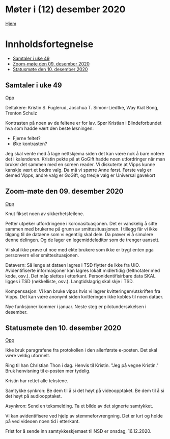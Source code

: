 # Møter i (12) desember 2020

[Hjem](../../README.md)

# Innholdsfortegnelse
* [Samtaler i uke 49](#samtaler-i-uke-49)
* [Zoom-møte den 09. desember 2020](#zoom-mote-den-09-desember-2020)
* [Statusmøte den 10. desember 2020](#statusmote-den-10-desember-2020)

## Samtaler i uke 49

[Opp](#innholdsfortegnelse)

Deltakere: Kristin S. Fuglerud, Joschua T. Simon-Liedtke, Way Kiat Bong, Trenton Schulz

Kontrasten på noen av de feltene er for lav. 
Spør Kristian i Blindeforbundet hva som hadde vært den beste løsningen:
* Fjerne feltet?
* Øke kontrasten?

Jeg skal vente med å lage nettskjema siden det kan være nok å bare notere det i kalenderen.
Kristin pekte på at GoGift hadde noen utfordringer når man bruker det sammen med en screen reader.
Vi diskuterte at Vipps kunne kanskje vært et bedre valg.
Da må vi spørre Anne først.
Første valg er demed Vipps, andre valg er GoGift, og tredje valg er Universal gavekort

## Zoom-møte den 09. desember 2020

[Opp](#innholdsfortegnelse)

Knut fikset noen av sikkerhetsfeilene.

Petter utpeker utfordringene i koronasituasjonen.
Det er vanskelig å sitte sammen med brukerne på grunn av smittesituasjonen.
I tillegg får vi ikke tilgang til de dataene som vi egentlig skal dele.
Da prøver vi å simulere denne delingen.
Og de lager en legemiddeleditor som de trenger uansett.

Vi skal ikke prøve ut noe med ekte brukere som ikke er trygt enten pga personvern eller smittesituasjonen.

Datavern:
Så lenge at dataen lagres i TSD flytter de ikke fra UiO.
Avidentifiserte informasjoner kan  lagres lokalt midlertidig (feltnotater med kode, osv.).
Det måp slettes i etterkant.
Personidentifisirbare data SKAL ligges i TSD (nøkkelliste, osv.).
Langtidslagrig skal skje i TSD.

Kompensasjon: 
Vi kan bruke vipps hvis vi lagrer kvitteringen/utskriften fra Vipps.
Det kan være anonymt siden kvitteringen ikke kobles til noen dataer.

Nye funksjoner kommer i januar.
Neste steg er pilotundersøkelsen i desember.

## Statusmøte den 10. desember 2020

[Opp](#innholdsfortegnelse)

Ikke bruk paragrafene fra protokollen i den allerførste e-posten.
Det skal være veldig uformelt.

Ring til han Christian Thon i dag.
Henvis til Kristin. 
"Jeg på vegne Kristin."
Bruk henvisning til e-posten mer tydelig.

Kristin har rettet alle tekstene.

Samtykke
synkron:
Be dem til å si det høyt på videoopptaket.
Be dem til å si det høyt på audioopptaket.

Asynkron:
Send en teksmelding.
Ta et bilde av det signerte samtykket.

Vi kan avidentifisere ved hjelp av stemmeforvrengning.
Det er lurt og holde på ved videoen noen tid i etterkant.

Frist for å sende inn samtykkeskjemaet til NSD er onsdag, 16.12.2020.